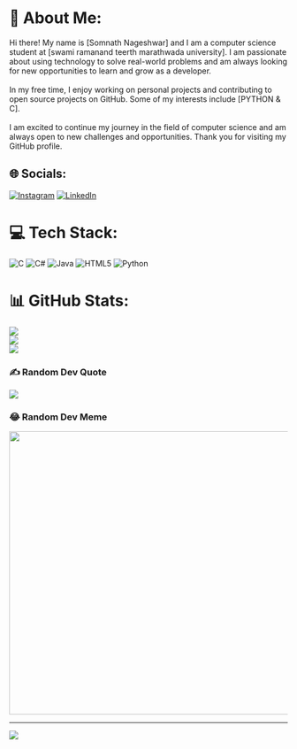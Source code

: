 # 💫 About Me:
Hi there! My name is [Somnath Nageshwar] and I am a computer science student at [swami ramanand teerth marathwada university]. I am passionate about using technology to solve real-world problems and am always looking for new opportunities to learn and grow as a developer.<br><br>In my free time, I enjoy working on personal projects and contributing to open source projects on GitHub. Some of my interests include [PYTHON & C].<br><br>I am excited to continue my journey in the field of computer science and am always open to new challenges and opportunities. Thank you for visiting my GitHub profile.


## 🌐 Socials:
[![Instagram](https://img.shields.io/badge/Instagram-%23E4405F.svg?logo=Instagram&logoColor=white)](https://instagram.com/sam__84843_) [![LinkedIn](https://img.shields.io/badge/LinkedIn-%230077B5.svg?logo=linkedin&logoColor=white)](https://linkedin.com/in/https://www.linkedin.com/in/nageshwar-somnath-265b2625b/) 

# 💻 Tech Stack:
![C](https://img.shields.io/badge/c-%2300599C.svg?style=for-the-badge&logo=c&logoColor=white) ![C#](https://img.shields.io/badge/c%23-%23239120.svg?style=for-the-badge&logo=c-sharp&logoColor=white) ![Java](https://img.shields.io/badge/java-%23ED8B00.svg?style=for-the-badge&logo=java&logoColor=white) ![HTML5](https://img.shields.io/badge/html5-%23E34F26.svg?style=for-the-badge&logo=html5&logoColor=white) ![Python](https://img.shields.io/badge/python-3670A0?style=for-the-badge&logo=python&logoColor=ffdd54)
# 📊 GitHub Stats:
![](https://github-readme-stats.vercel.app/api?username=somnathn2002&theme=tokyonight&hide_border=false&include_all_commits=true&count_private=false)<br/>
![](https://github-readme-streak-stats.herokuapp.com/?user=somnathn2002&theme=tokyonight&hide_border=false)<br/>
![](https://github-readme-stats.vercel.app/api/top-langs/?username=somnathn2002&theme=tokyonight&hide_border=false&include_all_commits=true&count_private=false&layout=compact)

### ✍️ Random Dev Quote
![](https://quotes-github-readme.vercel.app/api?type=vetical&theme=radical)

### 😂 Random Dev Meme
<img src="https://random-memer.herokuapp.com/" width="512px"/>

---
[![](https://visitcount.itsvg.in/api?id=somnathn2002&icon=0&color=0)](https://visitcount.itsvg.in)

<!-- Proudly created with GPRM ( https://gprm.itsvg.in ) -->
